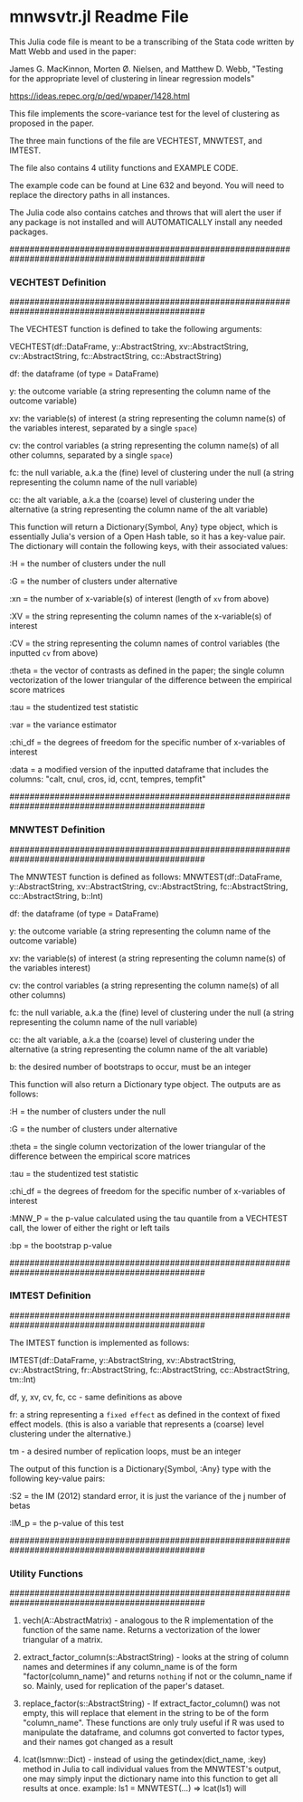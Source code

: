 # mnwsvtr.jl  Readme File

This Julia code file is meant to be a transcribing of the Stata code
written by Matt Webb and used in the paper:

James G. MacKinnon, Morten Ø. Nielsen, and Matthew D. Webb, "Testing
  for the appropriate level of clustering in linear regression models"

  https://ideas.repec.org/p/qed/wpaper/1428.html

This file implements the score-variance test for the level of 
clustering as proposed in the paper.

The three main functions of the file are VECHTEST, MNWTEST, and IMTEST.

The file also contains 4 utility functions and EXAMPLE CODE.

The example code can be found at Line 632 and beyond. You will need to replace the 
directory paths in all instances.

The Julia code also contains catches and throws that will alert the user if any 
package is not installed and will AUTOMATICALLY install any needed packages.

###############################################################################################
### VECHTEST Definition #######################################################################
###############################################################################################

The VECHTEST function is defined to take the following arguments:

VECHTEST(df::DataFrame, y::AbstractString, xv::AbstractString, 
cv::AbstractString, fc::AbstractString, cc::AbstractString)

df: the dataframe (of type = DataFrame)

y: the outcome variable (a string representing the column name of the 
outcome variable)

xv: the variable(s) of interest (a string representing the column name(s) 
of the variables interest, separated by a single `space`)

cv: the control variables (a string representing the column name(s) of all 
other columns, separated by a single `space`)

fc: the null variable, a.k.a the (fine) level of clustering under the null
(a string representing the column name of the null variable)

cc: the alt variable, a.k.a the (coarse) level of clustering under the alternative
(a string representing the column name of the alt variable)

This function will return a Dictionary{Symbol, Any} type object, which is essentially Julia's version of a Open Hash table, so it has a key-value pair. The dictionary will contain the 
following keys, with their associated values:

:H = the number of clusters under the null

:G = the number of clusters under alternative

:xn = the number of x-variable(s) of interest (length of `xv` from above)

:XV = the string representing the column names of the x-variable(s) of interest

:CV = the string representing the column names of control variables 
(the inputted `cv` from above)

:theta = the vector of contrasts as defined in the paper; the single column vectorization of the lower triangular of the difference between the empirical score matrices

:tau = the studentized test statistic

:var = the variance estimator

:chi_df = the degrees of freedom for the specific number of x-variables of interest

:data = a modified version of the inputted dataframe that includes the columns: "calt, cnul, cros, id, ccnt, tempres, tempfit"


###############################################################################################
### MNWTEST Definition ########################################################################
###############################################################################################

The MNWTEST function is defined as follows: 
MNWTEST(df::DataFrame, y::AbstractString, xv::AbstractString, cv::AbstractString, fc::AbstractString, cc::AbstractString, b::Int)

df: the dataframe (of type = DataFrame)

y: the outcome variable (a string representing the column name of the 
outcome variable)

xv: the variable(s) of interest (a string representing the column name(s) 
of the variables interest)

cv: the control variables (a string representing the column name(s) of all 
other columns)

fc: the null variable, a.k.a the (fine) level of clustering under the null
(a string representing the column name of the null variable)

cc: the alt variable, a.k.a the (coarse) level of clustering under the alternative
(a string representing the column name of the alt variable)

b: the desired number of bootstraps to occur, must be an integer

This function will also return a Dictionary type object. The outputs are as follows:

:H = the number of clusters under the null

:G = the number of clusters under alternative

:theta = the single column vectorization of the lower triangular of the difference between the empirical score matrices

:tau = the studentized test statistic

:chi_df = the degrees of freedom for the specific number of x-variables of interest

:MNW_P = the p-value calculated using the tau quantile from a VECHTEST call, the lower of either the right or left tails

:bp = the bootstrap p-value

###############################################################################################
### IMTEST Definition #########################################################################
###############################################################################################

The IMTEST function is implemented as follows:

IMTEST(df::DataFrame, y::AbstractString, xv::AbstractString, cv::AbstractString,  fr::AbstractString, fc::AbstractString, cc::AbstractString, tm::Int)

df, y, xv, cv, fc, cc - same definitions as above

fr: a string representing a `fixed effect` as defined in the context of fixed effect models. (this is also a variable that represents a (coarse) level clustering under the alternative.)

tm - a desired number of replication loops, must be an integer

The output of this function is a Dictionary{Symbol, :Any} type with the following key-value pairs:

:S2 = the IM (2012) standard error, it is just the variance of the j number of betas

:IM_p = the p-value of this test

###############################################################################################
### Utility Functions #########################################################################
###############################################################################################

1. vech(A::AbstractMatrix) - analogous to the R implementation of the function of the same name. Returns a vectorization of the lower triangular of a matrix.

2. extract_factor_column(s::AbstractString) - looks at the string of column names and determines if any column_name is of the form "factor(column_name)" and returns `nothing` if not or the column_name if so. Mainly, used for replication of the paper's dataset. 

3. replace_factor(s::AbstractString) - If extract_factor_column() was not empty, this will replace that element in the string to be of the form "column_name". These functions are only truly useful if R was used to manipulate the dataframe, and columns got converted to factor types, and their names got changed as a result

4. lcat(lsmnw::Dict) - instead of using the getindex(dict_name, :key) method in Julia to call individual values from the MNWTEST's output, one may simply input the dictionary name into this function to get all results at once. example: ls1 = MNWTEST(...) => lcat(ls1) will 


